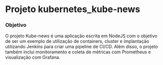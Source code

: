 # Projeto kubernetes_kube-news

### Objetivo

O projeto Kube-news é uma aplicação escrita em NodeJS com o objetivo de ser um exemplo de utilização de containers, cluster e implantação utilizando Jenkins para criar uma pipeline de CI/CD. Além disso, o projeto também inclui monitoramento e coleta de métricas com Prometheus e visualização com Grafana.
